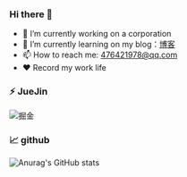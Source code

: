### Hi there 👋
- 🔭 I’m currently working on a corporation
- 🌱 I’m currently learning on my blog：[博客](https://hlgshare.top)
- 📫 How to reach me: 476421978@qq.com
- ❤ Record my work life 
  
### ⚡ JueJin
![掘金](https://stats.justsong.cn/api/juejin?id=1433418895984590&theme=dark)

### 📈 github
![Anurag's GitHub stats](https://github-readme-stats.vercel.app/api?username=476421978&show_icons=true&theme=dark)



<!--
**476421978/476421978** is a ✨ _special_ ✨ repository because its `README.md` (this file) appears on your GitHub profile.

Here are some ideas to get you started:

- 🔭 I’m currently working on ...
- 🌱 I’m currently learning ...
- 👯 I’m looking to collaborate on ...
- 🤔 I’m looking for help with ...
- 💬 Ask me about ...
- 📫 How to reach me: ...
- 😄 Pronouns: ...
- ⚡ Fun fact: ...
-->
